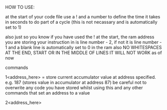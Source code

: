 HOW TO USE:

at the start of your code file use a ! and a number to define the time it takes in seconds to do part of a cycle (this is not necassary and is automatically set to 1)

also just so you know if you have used the ! at the start, the ram address you are storing your instruction in is line number - 2, if not it is line number - 1
and a blank line is automatically set to 0 in the ram
also NO WHITESPACES AT THE END, START OR IN THE MIDDLE OF LINES IT WILL NOT WORK as of now

commands

1<address_here> = store current accumulator value at address specified. e.g. 187 (stores value in accumulator at address 87)
be careful not to overwrite any code you have stored whilst using this and any other commands that set an address to a value

2<address_here>

